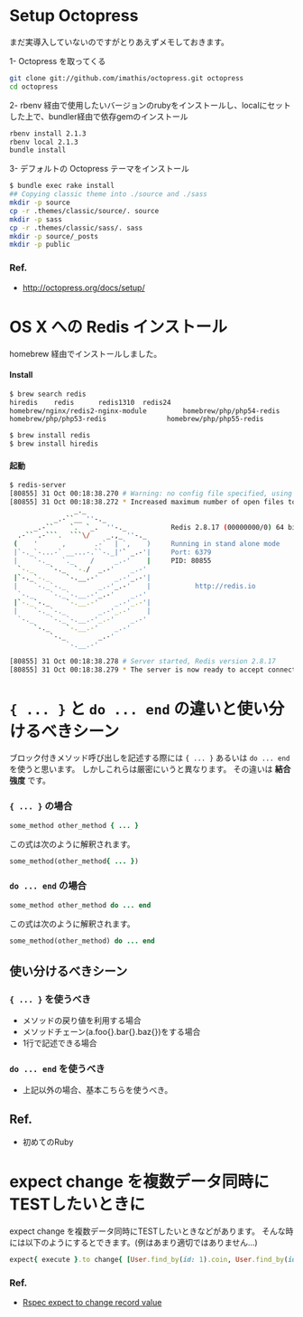Setup Octopress
==================================================

まだ実導入していないのですがとりあえずメモしておきます。

1- Octopress を取ってくる

```bash
git clone git://github.com/imathis/octopress.git octopress
cd octopress
```

2- rbenv 経由で使用したいバージョンのrubyをインストールし、localにセットした上で、bundler経由で依存gemのインストール

```bash
rbenv install 2.1.3
rbenv local 2.1.3
bundle install
```

3- デフォルトの Octopress テーマをインストール

```bash
$ bundle exec rake install
## Copying classic theme into ./source and ./sass
mkdir -p source
cp -r .themes/classic/source/. source
mkdir -p sass
cp -r .themes/classic/sass/. sass
mkdir -p source/_posts
mkdir -p public
```

### Ref.

* http://octopress.org/docs/setup/





OS X への Redis インストール
==================================================

homebrew 経由でインストールしました。

#### Install

```bash
$ brew search redis
hiredis	   redis      redis1310	 redis24
homebrew/nginx/redis2-nginx-module	       homebrew/php/php54-redis			      homebrew/php/php56-redis
homebrew/php/php53-redis		       homebrew/php/php55-redis

$ brew install redis
$ brew install hiredis
```


#### 起動

```bash
$ redis-server
[80855] 31 Oct 00:18:38.270 # Warning: no config file specified, using the default config. In order to specify a config file use redis-server /path/to/redis.conf
[80855] 31 Oct 00:18:38.272 * Increased maximum number of open files to 10032 (it was originally set to 2560).
                _._
           _.-``__ ''-._
      _.-``    `.  `_.  ''-._           Redis 2.8.17 (00000000/0) 64 bit
  .-`` .-```.  ```\/    _.,_ ''-._
 (    '      ,       .-`  | `,    )     Running in stand alone mode
 |`-._`-...-` __...-.``-._|'` _.-'|     Port: 6379
 |    `-._   `._    /     _.-'    |     PID: 80855
  `-._    `-._  `-./  _.-'    _.-'
 |`-._`-._    `-.__.-'    _.-'_.-'|
 |    `-._`-._        _.-'_.-'    |           http://redis.io
  `-._    `-._`-.__.-'_.-'    _.-'
 |`-._`-._    `-.__.-'    _.-'_.-'|
 |    `-._`-._        _.-'_.-'    |
  `-._    `-._`-.__.-'_.-'    _.-'
      `-._    `-.__.-'    _.-'
          `-._        _.-'
              `-.__.-'

[80855] 31 Oct 00:18:38.278 # Server started, Redis version 2.8.17
[80855] 31 Oct 00:18:38.279 * The server is now ready to accept connections on port 6379

```


`{ ... }` と `do ... end` の違いと使い分けるべきシーン
==================================================

ブロック付きメソッド呼び出しを記述する際には `{ ... }` あるいは `do ... end` を使うと思います。
しかしこれらは厳密にいうと異なります。
その違いは __結合強度__ です。

### `{ ... }` の場合

```ruby
some_method other_method { ... }
```

この式は次のように解釈されます。

```ruby
some_method(other_method{ ... })
```

### `do ... end` の場合

```ruby
some_method other_method do ... end
```

この式は次のように解釈されます。

```ruby
some_method(other_method) do ... end
```

## 使い分けるべきシーン

### `{ ... }` を使うべき
* メソッドの戻り値を利用する場合
* メソッドチェーン(a.foo{}.bar{}.baz{})をする場合
* 1行で記述できる場合

### `do ... end` を使うべき
* 上記以外の場合、基本こちらを使うべき。


## Ref.
* 初めてのRuby



expect change を複数データ同時にTESTしたいときに
==================================================

expect change を複数データ同時にTESTしたいときなどがあります。
そんな時には以下のようにするとできます。(例はあまり適切ではありません...)

```ruby
expect{ execute }.to change{ [User.find_by(id: 1).coin, User.find_by(id: 1).skill] }.from([100, 0]).to([0, 1])
```

### Ref.
* [Rspec expect to change record value](http://blog.houen.net/rspec-expect-change-record-value/)

